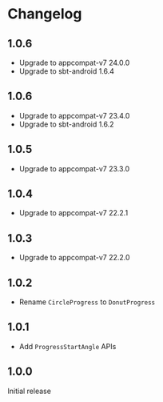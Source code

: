 # Changelog

## 1.0.6

- Upgrade to appcompat-v7 24.0.0
- Upgrade to sbt-android 1.6.4

## 1.0.6

- Upgrade to appcompat-v7 23.4.0
- Upgrade to sbt-android 1.6.2

## 1.0.5

- Upgrade to appcompat-v7 23.3.0

## 1.0.4

- Upgrade to appcompat-v7 22.2.1

## 1.0.3

- Upgrade to appcompat-v7 22.2.0

## 1.0.2

- Rename `CircleProgress` to `DonutProgress`

## 1.0.1

- Add `ProgressStartAngle` APIs

## 1.0.0

Initial release